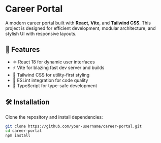 # Career Portal

A modern career portal built with **React**, **Vite**, and **Tailwind CSS**. This project is designed for efficient development, modular architecture, and stylish UI with responsive layouts.

## 🚀 Features

- ⚛️ React 18 for dynamic user interfaces
- ⚡️ Vite for blazing fast dev server and builds
- 🎨 Tailwind CSS for utility-first styling
- 🧹 ESLint integration for code quality
- 🔧 TypeScript for type-safe development

## 🛠 Installation

Clone the repository and install dependencies:

```bash
git clone https://github.com/your-username/career-portal.git
cd career-portal
npm install
